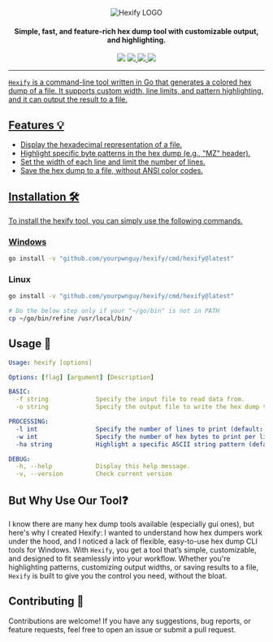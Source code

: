 <div align="center">

![Hexify LOGO](https://i.imgur.com/8AWo5xR.png)

</div>
<h4 align="center">Simple, fast, and feature-rich hex dump tool with customizable output, and highlighting.</h4>
<p align="center">
<img src="https://img.shields.io/github/go-mod/go-version/yourpwnguy/hexify">
<!-- <a href="https://github.com/yourpwnguy/hexify/releases"><img src="https://img.shields.io/github/downloads/yourpwnguy/hexify/total"> -->
<a href="https://github.com/yourpwnguy/hexify/graphs/contributors"><img src="https://img.shields.io/github/contributors-anon/yourpwnguy/hexify">
<!-- <a href="https://github.com/yourpwnguy/hexify/releases/"><img src="https://img.shields.io/github/release/yourpwnguy/hexify"> -->
<a href="https://github.com/yourpwnguy/hexify/issues"><img src="https://img.shields.io/github/issues-raw/yourpwnguy/hexify">
<a href="https://github.com/yourpwnguy/hexify/stars"><img src="https://img.shields.io/github/stars/yourpwnguy/hexify">
<!-- <a href="https://github.com/yourpwnguy/hexify/discussions"><img src="https://img.shields.io/github/discussions/yourpwnguy/hexify"> -->
</p>

---

`Hexify` is a command-line tool written in Go that generates a colored hex dump of a file. It supports custom width, line limits, and pattern highlighting, and it can output the result to a file.

## Features 💡

- Display the hexadecimal representation of a file.
- Highlight specific byte patterns in the hex dump (e.g., "MZ" header).
- Set the width of each line and limit the number of lines.
- Save the hex dump to a file, without ANSI color codes.

## Installation 🛠️
To install the hexify tool, you can simply use the following commands.

### Windows
```bash
go install -v "github.com/yourpwnguy/hexify/cmd/hexify@latest"
```

### Linux
```bash
go install -v "github.com/yourpwnguy/hexify/cmd/hexify@latest"

# Do the below step only if your "~/go/bin" is not in PATH
cp ~/go/bin/refine /usr/local/bin/
```

## Usage 📘
```yaml
Usage: hexify [options]

Options: [flag] [argument] [Description]

BASIC:
  -f string             Specify the input file to read data from.
  -o string             Specify the output file to write the hex dump to

PROCESSING:
  -l int                Specify the number of lines to print (default: all lines).
  -w int                Specify the number of hex bytes to print per line (default: 16).
  -ha string            Highlight a specific ASCII string pattern (default: 'MZ').

DEBUG:
  -h, --help            Display this help message.
  -v, --version         Check current version
```

## But Why Use Our Tool❓ 

I know there are many hex dump tools available (especially gui ones), but here's why I created Hexify: I wanted to understand how hex dumpers work under the hood, and I noticed a lack of flexible, easy-to-use hex dump CLI tools for Windows. With `Hexify`, you get a tool that’s simple, customizable, and designed to fit seamlessly into your workflow. Whether you're highlighting patterns, customizing output widths, or saving results to a file, `Hexify` is built to give you the control you need, without the bloat.

## Contributing 🤝

Contributions are welcome! If you have any suggestions, bug reports, or feature requests, feel free to open an issue or submit a pull request.
